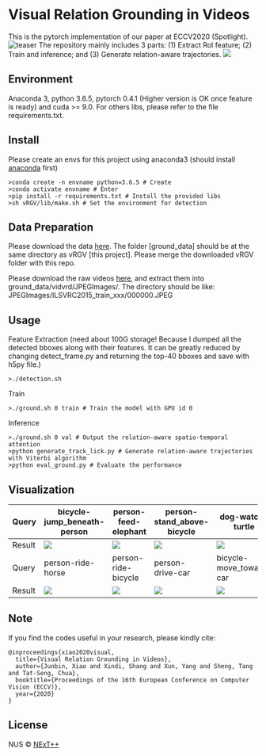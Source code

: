 # Visual Relation Grounding in Videos

This is the pytorch implementation of our paper at ECCV2020 (Spotlight). 
![teaser](https://github.com/doc-doc/vRGV/blob/master/introduction.png)
The repository mainly includes 3 parts: (1) Extract RoI feature; (2) Train and inference; and (3) Generate relation-aware trajectories.
![](https://github.com/doc-doc/vRGV/blob/master/model.png)

## Environment

Anaconda 3, python 3.6.5, pytorch 0.4.1 (Higher version is OK once feature is ready) and cuda >= 9.0. For others libs, please refer to the file requirements.txt.

## Install
Please create an envs for this project using anaconda3 (should install [anaconda](https://docs.anaconda.com/anaconda/install/linux/) first)
```
>conda create -n envname python=3.6.5 # Create
>conda activate envname # Enter
>pip install -r requirements.txt # Install the provided libs
>sh vRGV/lib/make.sh # Set the environment for detection
```
## Data Preparation
Please download the data [here](https://drive.google.com/file/d/1qNJ3jBPPoi0BPkvLqooS66czvCxsib1M/view?usp=sharing). The folder [ground_data] should be at the same directory as vRGV [this project]. Please merge the downloaded vRGV folder with this repo. 

Please download the raw videos [here](https://xdshang.github.io/docs/imagenet-vidvrd.html), and extract them into ground_data/vidvrd/JPEGImages/. The directory should be like: JPEGImages/ILSVRC2015_train_xxx/000000.JPEG

## Usage
Feature Extraction (need about 100G storage! Because I dumped all the detected bboxes along with their features. It can be greatly reduced by changing detect_frame.py and returning the top-40 bboxes and save with h5py file.)
```
>./detection.sh
```
Train
```
>./ground.sh 0 train # Train the model with GPU id 0
```
Inference
```
>./ground.sh 0 val # Output the relation-aware spatio-temporal attention
>python generate_track_lick.py # Generate relation-aware trajectories with Viterbi algorithm
>python eval_ground.py # Evaluate the performance
```
## Visualization
|Query| bicycle-jump_beneath-person       | person-feed-elephant          | person-stand_above-bicycle       | dog-watch-turtle|
|:---| --------------------------------- | ----------------------------- | ---------------------------------------- | ---------------------------------------- | 
|Result| ![](https://media.giphy.com/media/htciIcJZ2q7pb06zoI/giphy.gif) | ![](https://media.giphy.com/media/dX34r2BJNjVCNCuFNy/giphy.gif)   | ![](https://media.giphy.com/media/ln7xmvrkjcX47W9Kax/giphy.gif)|![](https://media.giphy.com/media/h5uiVR9ukJLVRgT9yC/giphy.gif)|
|Query| person-ride-horse       | person-ride-bicycle          |   person-drive-car     |  bicycle-move_toward-car|
|Result| ![](https://media.giphy.com/media/J5jSa7lJxwFXorWYbx/giphy.gif) | ![](https://media.giphy.com/media/lSsztYWamp6gLfHSfg/giphy.gif)   | ![](https://media.giphy.com/media/S5Kp8KaApxrazkVmcd/giphy.gif)|![](https://media.giphy.com/media/ZE4vFIjfm1BHXP7w0R/giphy.gif)|

## Note  
If you find the codes useful in your research, please kindly cite:

```
@inproceedings{xiao2020visual,
  title={Visual Relation Grounding in Videos},
  author={Junbin, Xiao and Xindi, Shang and Xun, Yang and Sheng, Tang and Tat-Seng, Chua},
  booktitle={Proceedings of the 16th European Conference on Computer Vision (ECCV)},
  year={2020}
}
```

## License

NUS © [NExT++](https://nextcenter.org/)
